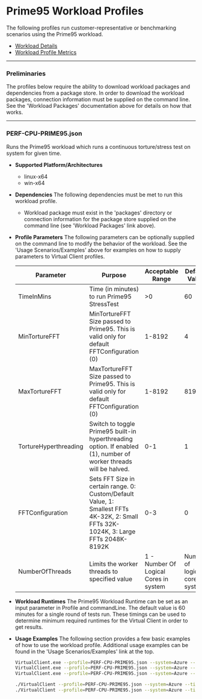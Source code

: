 ﻿# Prime95 Workload Profiles
The following profiles run customer-representative or benchmarking scenarios using the
 Prime95 workload.

* [Workload Details](./Prime95.md)
* [Workload Profile Metrics](./Prime95Metrics.md)


-----------------------------------------------------------------------

### Preliminaries
The profiles below require the ability to download workload packages and dependencies
from a package store. In order to download the workload packages, connection
information must be supplied on the command line. See the 'Workload Packages'
documentation above for details on how that works.

-----------------------------------------------------------------------

### PERF-CPU-PRIME95.json
Runs the Prime95 workload which runs a continuous torture/stress test on system for given time.

* **Supported Platform/Architectures**
  * linux-x64
  * win-x64

* **Dependencies**
  The following dependencies must be met to run this workload profile.

  * Workload package must exist in the 'packages' directory or connection information for the package store supplied on the command line (see 'Workload Packages' link above).

* **Profile Parameters**
  The following parameters can be optionally supplied on the command line to modify the
  behavior of the workload. See the 'Usage Scenarios/Examples' above for examples on
  how to supply parameters to Virtual Client profiles.

  | Parameter | Purpose | Acceptable Range | Default Value |
  |-----------|---------|------------------|---------------|
  | TimeInMins | Time (in minutes) to run Prime95 StressTest | >0 | 60 |
  | MinTortureFFT | MinTortureFFT Size passed to Prime95. This is valid only for default FFTConfiguration (0) | 1-8192 | 4 |
  | MaxTortureFFT | MaxTortureFFT Size passed to Prime95. This is valid only for default FFTConfiguration (0) | 1-8192 | 8192 |
  | TortureHyperthreading | Switch to toggle Prime95 built-in hyperthreading option. If enabled (1), number of worker threads will be halved. | 0-1 | 1 |
  | FFTConfiguration | Sets FFT Size in certain range. 0: Custom/Default Value, 1: Smallest FFTs 4K-32K, 2: Small FFTs 32K-1024K, 3: Large FFTs 2048K-8192K | 0-3 | 0
  | NumberOfThreads | Limits the worker threads to specified value | 1 - Number Of Logical Cores in system | Number of logical cores in system |

* **Workload Runtimes**
  The Prime95 Workload Runtime can be set as an input parameter in Profile and commandLine. The default value is 60 minutes for a single round of tests run.
  These timings can be used to determine minimum required runtimes for the Virtual Client in order to get results.

* **Usage Examples**
  The following section provides a few basic examples of how to use the workload profile. Additional usage examples can be found in the
  'Usage Scenarios/Examples' link at the top.


  ```bash
  VirtualClient.exe --profile=PERF-CPU-PRIME95.json --system=Azure --timeout=1440 --packageStore="{BlobConnectionString|SAS Uri}"
  VirtualClient.exe --profile=PERF-CPU-PRIME95.json --system=Azure --timeout=1440 --packageStore="{BlobConnectionString|SAS Uri}" --parameters="TimeInMins=120,,,MinTortureFFT=1024,,,MaxTortureFFT=4096,,,TortureHyperthreading=0"
  VirtualClient.exe --profile=PERF-CPU-PRIME95.json --system=Azure --timeout=1440 --packageStore="{BlobConnectionString|SAS Uri}" --parameters="TimeInMins=240,,,FFTConfiguration=1"

  ./VirtualClient --profile=PERF-CPU-PRIME95.json --system=Azure --timeout=1440 --packageStore="{BlobConnectionString|SAS Uri}"
  ./VirtualClient --profile=PERF-CPU-PRIME95.json --system=Azure --timeout=1440 --packageStore="{BlobConnectionString|SAS Uri}" --parameters="TimeInMins=120,,,MinTortureFFT=1024,,,MaxTortureFFT=4096,,,TortureHyperthreading=0"
  ```
